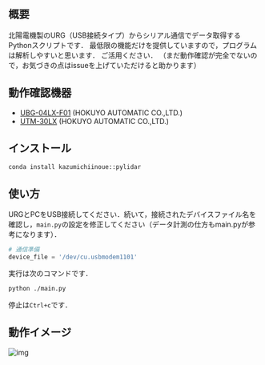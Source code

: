 ## 概要
北陽電機製のURG（USB接続タイプ）からシリアル通信でデータ取得するPythonスクリプトです．
最低限の機能だけを提供していますので，プログラムは解析しやすいと思います．
ご活用ください．
（まだ動作確認が完全でないので，お気づきの点はissueを上げていただけると助かります）

## 動作確認機器
- [UBG-04LX-F01](https://www.hokuyo-aut.co.jp/search/single.php?serial=24&utm_source=google&utm_medium=cpc&utm_campaign=[P-MAX]&gad_source=1&gclid=Cj0KCQiAkKqsBhC3ARIsAEEjuJgjW_HZUi4gD8oWFw98hCq3jgN_M4oOZLgG4-RODck_B9eeZfWw2-QaAm4tEALw_wcB) (HOKUYO AUTOMATIC CO.,LTD.)
- [UTM-30LX](https://www.hokuyo-aut.co.jp/search/single.php?serial=21) (HOKUYO AUTOMATIC CO.,LTD.)

## インストール
```
conda install kazumichiinoue::pylidar
```

## 使い方
URGとPCをUSB接続してください．続いて，接続されたデバイスファイル名を確認し，`main.py`の設定を修正してください（データ計測の仕方もmain.pyが参考になります）．
```python
# 通信準備
device_file = '/dev/cu.usbmodem1101'
```
実行は次のコマンドです．
```bash
python ./main.py
```
停止は`Ctrl+c`です．

## 動作イメージ
![img](https://publish-01.obsidian.md/access/807e17aa30690c02fbef82ad59c57775/assets/292950747-1695e0d4-79a1-4887-9cd4-6770abcc5a29.png)

